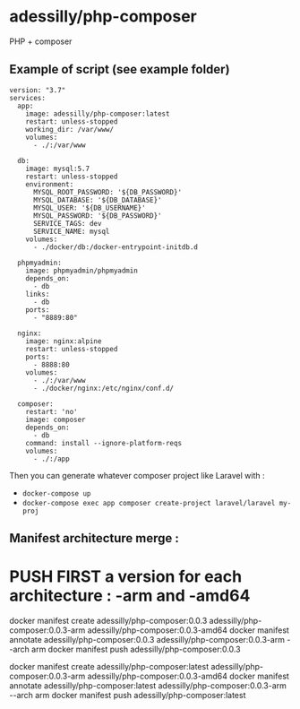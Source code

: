 # adessilly/php-composer
PHP + composer

## Example of script (see example folder)

````
version: "3.7"
services:
  app:
    image: adessilly/php-composer:latest
    restart: unless-stopped
    working_dir: /var/www/
    volumes:
      - ./:/var/www

  db:
    image: mysql:5.7
    restart: unless-stopped
    environment:
      MYSQL_ROOT_PASSWORD: '${DB_PASSWORD}'
      MYSQL_DATABASE: '${DB_DATABASE}'
      MYSQL_USER: '${DB_USERNAME}'
      MYSQL_PASSWORD: '${DB_PASSWORD}'
      SERVICE_TAGS: dev
      SERVICE_NAME: mysql
    volumes:
      - ./docker/db:/docker-entrypoint-initdb.d

  phpmyadmin:
    image: phpmyadmin/phpmyadmin
    depends_on:
      - db
    links:
      - db
    ports:
      - "8889:80"

  nginx:
    image: nginx:alpine
    restart: unless-stopped
    ports:
      - 8888:80
    volumes:
      - ./:/var/www
      - ./docker/nginx:/etc/nginx/conf.d/

  composer:
    restart: 'no'
    image: composer
    depends_on:
      - db
    command: install --ignore-platform-reqs
    volumes:
      - ./:/app
  ````
  
Then you can generate whatever composer project like Laravel with :
- `docker-compose up`
- `docker-compose exec app composer create-project laravel/laravel my-proj`

## Manifest architecture merge : 
# PUSH FIRST a version for each architecture : -arm and -amd64
docker manifest create adessilly/php-composer:0.0.3 adessilly/php-composer:0.0.3-arm adessilly/php-composer:0.0.3-amd64
docker manifest annotate adessilly/php-composer:0.0.3 adessilly/php-composer:0.0.3-arm --arch arm
docker manifest push adessilly/php-composer:0.0.3

docker manifest create adessilly/php-composer:latest adessilly/php-composer:0.0.3-arm adessilly/php-composer:0.0.3-amd64
docker manifest annotate adessilly/php-composer:latest adessilly/php-composer:0.0.3-arm --arch arm
docker manifest push adessilly/php-composer:latest





